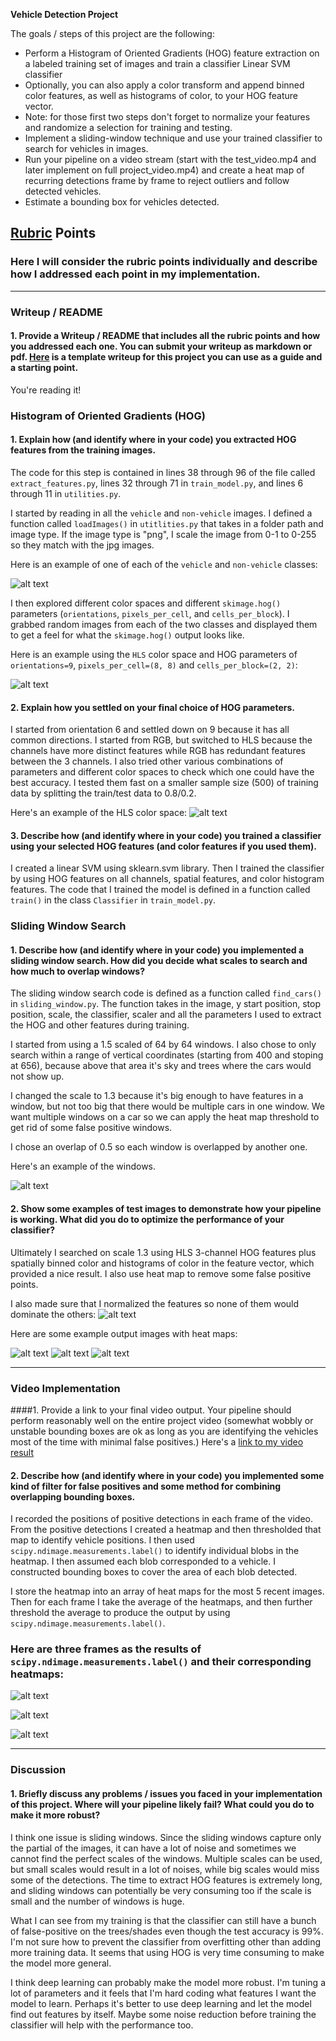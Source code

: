 **Vehicle Detection Project**

The goals / steps of this project are the following:

* Perform a Histogram of Oriented Gradients (HOG) feature extraction on a labeled training set of images and train a classifier Linear SVM classifier
* Optionally, you can also apply a color transform and append binned color features, as well as histograms of color, to your HOG feature vector. 
* Note: for those first two steps don't forget to normalize your features and randomize a selection for training and testing.
* Implement a sliding-window technique and use your trained classifier to search for vehicles in images.
* Run your pipeline on a video stream (start with the test_video.mp4 and later implement on full project_video.mp4) and create a heat map of recurring detections frame by frame to reject outliers and follow detected vehicles.
* Estimate a bounding box for vehicles detected.

[//]: # (Image References)
[image1]: ./output_images/training_imgs.png
[image2]: ./output_images/hog_features.png
[image3]: ./output_images/sliding_windows.png
[image4]: ./output_images/output1.png
[image5]: ./output_images/output2.png
[image6]: ./output_images/output3.png
[image7]: ./output_images/frame1.png
[image8]: ./output_images/frame5.png
[image9]: ./output_images/frame6.png
[image10]: ./output_images/normalized_features.png
[image11]: ./output_images/HLS.png
[video1]: ./project_output.mp4

## [Rubric](https://review.udacity.com/#!/rubrics/513/view) Points
### Here I will consider the rubric points individually and describe how I addressed each point in my implementation.  

---
### Writeup / README

#### 1. Provide a Writeup / README that includes all the rubric points and how you addressed each one.  You can submit your writeup as markdown or pdf.  [Here](https://github.com/udacity/CarND-Vehicle-Detection/blob/master/writeup_template.md) is a template writeup for this project you can use as a guide and a starting point.  

You're reading it!

### Histogram of Oriented Gradients (HOG)

#### 1. Explain how (and identify where in your code) you extracted HOG features from the training images.

The code for this step is contained in lines 38 through 96 of the file called `extract_features.py`, lines 32 through 71 in `train_model.py`, and lines 6 through 11 in `utilities.py`.  

I started by reading in all the `vehicle` and `non-vehicle` images.  I defined a function called `loadImages()` in `utitlities.py` that takes in a folder path and image type. If the image type is "png", I scale the image from 0-1 to 0-255 so they match with the jpg images. 

Here is an example of one of each of the `vehicle` and `non-vehicle` classes:

![alt text][image1]

I then explored different color spaces and different `skimage.hog()` parameters (`orientations`, `pixels_per_cell`, and `cells_per_block`).  I grabbed random images from each of the two classes and displayed them to get a feel for what the `skimage.hog()` output looks like.

Here is an example using the `HLS` color space and HOG parameters of `orientations=9`, `pixels_per_cell=(8, 8)` and `cells_per_block=(2, 2)`:


![alt text][image2]

#### 2. Explain how you settled on your final choice of HOG parameters.

I started from orientation 6 and settled down on 9 because it has all common directions. I started from RGB, but switched to HLS because the channels have more distinct features while RGB has redundant features between the 3 channels. I also tried other various combinations of parameters and different color spaces to check which one could have the best accuracy. I tested them fast on a smaller sample size (500) of training data by splitting the train/test data to 0.8/0.2. 

Here's an example of the HLS color space:
![alt text][image11]

#### 3. Describe how (and identify where in your code) you trained a classifier using your selected HOG features (and color features if you used them).

I created a linear SVM using sklearn.svm library. Then I trained the classifier by using HOG features on all channels, spatial features, and color histogram features. The code that I trained the model is defined in a function called `train()` in the class `Classifier` in `train_model.py`.

### Sliding Window Search

#### 1. Describe how (and identify where in your code) you implemented a sliding window search.  How did you decide what scales to search and how much to overlap windows?

The sliding window search code is defined as a function called `find_cars()` in `sliding_window.py`. The function takes in the image, y start position, stop position, scale, the classifier, scaler and all the parameters I used to extract the HOG and other features during training. 

I started from using a 1.5 scaled of 64 by 64 windows. I also chose to only search within a range of vertical coordinates (starting from 400 and stoping at 656), because above that area it's sky and trees where the cars would not show up.

I changed the scale to 1.3 because it's big enough to have features in a window, but not too big that there would be multiple cars in one window. We want multiple windows on a car so we can apply the heat map threshold to get rid of some false positive windows.

I chose an overlap of 0.5 so each window is overlapped by another one. 

Here's an example of the windows.

![alt text][image3]

#### 2. Show some examples of test images to demonstrate how your pipeline is working.  What did you do to optimize the performance of your classifier?

Ultimately I searched on scale 1.3 using HLS 3-channel HOG features plus spatially binned color and histograms of color in the feature vector, which provided a nice result. I also use heat map to remove some false positive points.

I also made sure that I normalized the features so none of them would dominate the others:
![alt text][image10]

Here are some example output images with heat maps:

![alt text][image4]
![alt text][image5]
![alt text][image6]

---

### Video Implementation

####1. Provide a link to your final video output.  Your pipeline should perform reasonably well on the entire project video (somewhat wobbly or unstable bounding boxes are ok as long as you are identifying the vehicles most of the time with minimal false positives.)
Here's a [link to my video result](./project_output.mp4)


#### 2. Describe how (and identify where in your code) you implemented some kind of filter for false positives and some method for combining overlapping bounding boxes.

I recorded the positions of positive detections in each frame of the video.  From the positive detections I created a heatmap and then thresholded that map to identify vehicle positions.  I then used `scipy.ndimage.measurements.label()` to identify individual blobs in the heatmap.  I then assumed each blob corresponded to a vehicle.  I constructed bounding boxes to cover the area of each blob detected.  

I store the heatmap into an array of heat maps for the most 5 recent images. Then for each frame I take the average of the heatmaps, and then further threshold the average to produce the output by using `scipy.ndimage.measurements.label()`.

### Here are three frames as the results of `scipy.ndimage.measurements.label()` and their corresponding heatmaps:

![alt text][image7]

![alt text][image8]

![alt text][image9]



---

### Discussion

#### 1. Briefly discuss any problems / issues you faced in your implementation of this project.  Where will your pipeline likely fail?  What could you do to make it more robust?

I think one issue is sliding windows. Since the sliding windows capture only the partial of the images, it can have a lot of noise and sometimes we cannot find the perfect scales of the windows. Multiple scales can be used, but small scales would result in a lot of noises, while big scales would miss some of the detections. The time to extract HOG features is extremely long, and sliding windows can potentially be very consuming too if the scale is small and the number of windows is huge. 

What I can see from my training is that the classifier can still have a bunch of false-positive on the trees/shades even though the test accuracy is 99%. I'm not sure how to prevent the classifier from overfitting other than adding more training data. It seems that using HOG is very time consuming to make the model more general.

I think deep learning can probably make the model more robust. I'm tuning a lot of parameters and it feels that I'm hard coding what features I want the model to learn. Perhaps it's better to use deep learning and let the model find out features by itself. Maybe some noise reduction before training the classifier will help with the performance too.

